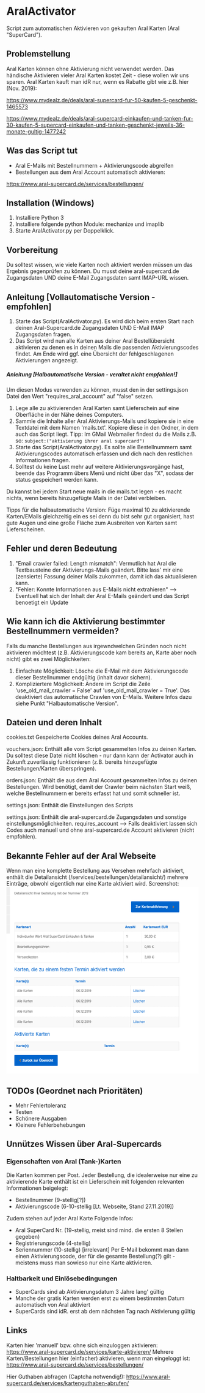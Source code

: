 # AralActivator
Script zum automatischen Aktivieren von gekauften Aral Karten (Aral "SuperCard").

## Problemstellung
Aral Karten können ohne Aktivierung nicht verwendet werden.
Das händische Aktivieren vieler Aral Karten kostet Zeit - diese wollen wir uns sparen.
Aral Karten kauft man idR nur, wenn es Rabatte gibt wie z.B. hier (Nov. 2019):

https://www.mydealz.de/deals/aral-supercard-fur-50-kaufen-5-geschenkt-1465573

https://www.mydealz.de/deals/aral-supercard-einkaufen-und-tanken-fur-30-kaufen-5-supercard-einkaufen-und-tanken-geschenkt-jeweils-36-monate-gultig-1477242

## Was das Script tut
- Aral E-Mails mit Bestellnummern + Aktivierungscode abgreifen
- Bestellungen aus dem Aral Account automatisch aktivieren:

https://www.aral-supercard.de/services/bestellungen/

## Installation (Windows)
1. Installiere Python 3
2. Installiere folgende python Module:
mechanize und imaplib
3. Starte AralActivator.py per Doppelklick.

## Vorbereitung
Du solltest wissen, wie viele Karten noch aktiviert werden müssen um das Ergebnis gegenprüfen zu können.
Du musst deine aral-supercard.de Zugangsdaten UND deine E-Mail Zugangsdaten samt IMAP-URL wissen.

## Anleitung [Vollautomatische Version - empfohlen]
1. Starte das Script(AralActivator.py). Es wird dich beim ersten Start nach deinen Aral-Supercard.de Zugangsdaten UND E-Mail IMAP Zugangsdaten fragen.
2. Das Script wird nun alle Karten aus deiner Aral Bestellübersicht aktivieren zu denen es in deinen Mails die passenden Aktivierungscodes findet.
Am Ende wird ggf. eine Übersicht der fehlgeschlagenen Aktivierungen angezeigt.

##### Anleitung [Halbautomatische Version - veraltet nicht empfohlen!]
Um diesen Modus verwenden zu können, musst den in der settings.json Datei den Wert "requires_aral_account" auf "false" setzen.
1. Lege alle zu aktivierenden Aral Karten samt Lieferschein auf eine Oberfläche in der Nähe deines Computers.
2. Sammle die Inhalte aller Aral Aktivierungs-Mails und kopiere sie in eine Textdatei mit dem Namen 'mails.txt'.
Kopiere diese in den Ordner, in dem auch das Script liegt.
Tipp: Im GMail Webmailer findest du die Mails z.B. so:
`subject:("aktivierung ihrer aral supercard")`
3. Starte das Script(AralActivator.py). Es sollte alle Bestellnummern samt Aktivierungscodes automatisch erfassen und dich nach den restlichen Informationen fragen.
4. Solltest du keine Lust mehr auf weitere Aktivierungsvorgänge hast, beende das Programm übers Menü und nicht über das "X", sodass der status gespeichert werden kann.

Du kannst bei jedem Start neue mails in die mails.txt legen - es macht nichts, wenn bereits hinzugefügte Mails in der Datei verbleiben.

Tipps für die halbautomatische Version:
Füge maximal 10 zu aktivierende Karten/EMails gleichzeitig ein es sei denn du bist sehr gut organisiert, hast gute Augen und eine große Fläche zum Ausbreiten von Karten samt Lieferscheinen.

## Fehler und deren Bedeutung
1. "Email crawler failed: Length mismatch":
Vermutlich hat Aral die Textbausteine der Aktivierungs-Mails geändert. Bitte lass' mir eine (zensierte) Fassung deiner Mails zukommen, damit ich das aktualisieren kann.
2. "Fehler: Konnte Informationen aus E-Mails nicht extrahieren" --> Eventuell hat sich der Inhalt der Aral E-Mails geändert und das Script benoetigt ein Update

## Wie kann ich die Aktivierung bestimmter Bestellnummern vermeiden?
Falls du manche Bestellungen aus irgewndwelchen Gründen noch nicht aktivieren möchtest (z.B. Aktivierungscode kam bereits an, Karte aber noch nicht) gibt es zwei Möglichkeiten:
1. Einfachste Möglichkeit: Lösche die E-Mail mit dem Aktivierungscode dieser Bestellnummer endgültig (inhalt davor sichern).
2. Kompliziertere Möglichkeit: Ändere im Script die Zeile 'use_old_mail_crawler = False' auf 'use_old_mail_crawler = True'.
Das deaktiviert das automatische Crawlen von E-Mails.
Weitere Infos dazu siehe Punkt "Halbautomatische Version".

## Dateien und deren Inhalt
cookies.txt
Gespeicherte Cookies deines Aral Accounts.

vouchers.json:
Enthält alle vom Script gesammelten Infos zu deinen Karten.
Du solltest diese Datei nicht löschen - nur dann kann der Activator auch in Zukunft zuverlässig funktionieren (z.B. bereits hinzugefügte Bestellungen/Karten überspringen).

orders.json:
Enthält die aus dem Aral Account gesammelten Infos zu deinen Bestellungen.
Wird benötigt, damit der Crawler beim nächsten Start weiß, welche Bestellnummern er bereits erfasst hat und somit schneller ist.

settings.json:
Enthält die Einstellungen des Scripts

settings.json:
Enthält die aral-supercard.de Zugangsdaten und sonstige einstellungsmöglichkeiten.
requires_account --> Falls deaktiviert lassen sich Codes auch manuell und ohne aral-supercard.de Account aktivieren (nicht empfohlen).

## Bekannte Fehler auf der Aral Webseite
Wenn man eine komplette Bestellung aus Versehen mehrfach aktiviert, enthält die Detailansicht (/services/bestellungen/detailansicht/<Bestellnummer>) mehrere Einträge, obwohl eigentlich nur eine Karte aktiviert wird.
Screenshot:
![alt text](https://raw.githubusercontent.com/farOverNinethousand/AralActivator/master/testing/Screenshots/2019_12_05_Bug_eine_Bestellung_mehrmals_aktivieren.png "Veranschaulichung Zugangsdaten in Script eintragen")

## TODOs (Geordnet nach Prioritäten)
- Mehr Fehlertoleranz
- Testen
- Schönere Ausgaben
- Kleinere Fehlerbehebungen


## Unnützes Wissen über Aral-Supercards

### Eigenschaften von Aral (Tank-)Karten
Die Karten kommen per Post.
Jeder Bestellung, die idealerweise nur eine zu aktivierende Karte enthält ist ein Lieferschein mit folgenden relevanten Informationen beigelegt:
- Bestellnummer (9-stellig[?])
- Aktivierungscode (6-10-stellig [Lt. Webseite, Stand 27.11.2019])

Zudem stehen auf jeder Aral Karte Folgende Infos:
- Aral SuperCard Nr. (19-stellig, meist sind mind. die ersten 8 Stellen gegeben)
- Registrierungscode (4-stellig)
- Seriennummer (10-stellig) [irrelevant]
Per E-Mail bekommt man dann einen Aktivierungscode, der für die gesamte Bestellung(?) gilt - meistens muss man sowieso nur eine Karte aktivieren.

### Haltbarkeit und Einlösebedingungen
- SuperCards sind ab Aktivierungsdatum 3 Jahre lang' gültig
- Manche der gratis Karten werden erst zu einem bestimmten Datum automatisch von Aral aktiviert
- SuperCards sind idR. erst ab dem nächsten Tag nach Aktivierung gültig

## Links
Karten hier 'manuell' bzw. ohne sich einzuloggen aktivieren:
https://www.aral-supercard.de/services/karte-aktivieren/
Mehrere Karten/Bestellungen hier (einfacher) aktivieren, wenn man eingeloggt ist:
https://www.aral-supercard.de/services/bestellungen/

Hier Guthaben abfragen (Captcha notwendig!):
https://www.aral-supercard.de/services/kartenguthaben-abrufen/